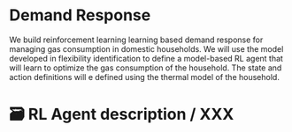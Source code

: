 # Demand Response

We build reinforcement learning learning based demand response for managing gas consumption in domestic households. We will use the model developed in flexibility identification to define a model-based RL agent that will learn to optimize the gas consumption of the household.
The state and action definitions will e defined using the thermal model of the household.

# :card_file_box: RL Agent description / XXX

